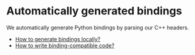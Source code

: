 # Automatically generated bindings

We automatically generate Python bindings by parsing our C++ headers.

* [How to generate bindings locally?](./README-generating.md)
* [How to write binding-compatible code?](./README-coding.md)
